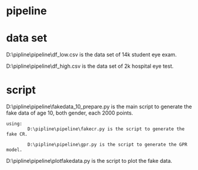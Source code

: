 # pipeline

# data set

D:\pipline\pipeline\df_low.csv is the data set of 14k student eye exam.

D:\pipline\pipeline\df_high.csv is the data set of 2k hospital eye test.

# script

D:\pipline\pipeline\fakedata_10_prepare.py is the main script to generate the fake data of age 10, both gender, each 2000 points.

    using:
            D:\pipline\pipeline\fakecr.py is the script to generate the fake CR.

            D:\pipline\pipeline\gpr.py is the script to generate the GPR model.

D:\pipline\pipeline\plotfakedata.py is the script to plot the fake data.
